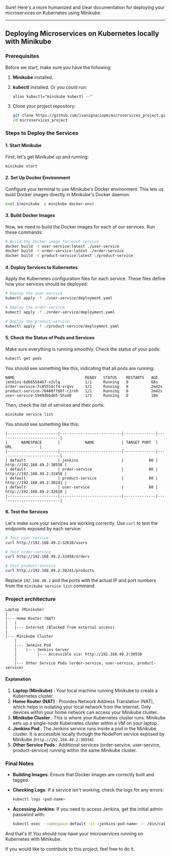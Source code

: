 
Sure! Here's a more humanized and clear documentation for deploying your microservices on Kubernetes using Minikube.

---

## Deploying Microservices on Kubernetes locally with Minikube

### Prerequisites

Before we start, make sure you have the following:

1. **Minikube** installed.
2. **kubectl** installed. Or you could run:

   ```
   alias kubectl="minikube kubectl --"
   ```
3. Clone your project repository:

   ```bash
   git clone https://github.com/ivanignaciopm/microservices_project.git
   cd microservices_project
   ```

### Steps to Deploy the Services

#### 1. Start Minikube

First, let's get Minikube up and running:

```bash
minikube start
```

#### 2. Set Up Docker Environment

Configure your terminal to use Minikube's Docker environment. This lets us build Docker images directly in Minikube's Docker daemon:

```bash
eval $(minikube -p minikube docker-env)
```

#### 3. Build Docker Images

Now, we need to build the Docker images for each of our services. Run these commands:

```bash
# Build the Docker image for each service
docker build -t user-service:latest ./user-service
docker build -t order-service:latest ./order-service
docker build -t product-service:latest ./product-service
```

#### 4. Deploy Services to Kubernetes

Apply the Kubernetes configuration files for each service. These files define how your services should be deployed:

```bash
# Deploy the user-service
kubectl apply -f ./user-service/deployment.yaml

# Deploy the order-service
kubectl apply -f ./order-service/deployment.yaml

# Deploy the product-service
kubectl apply -f ./product-service/deployment.yaml
```

#### 5. Check the Status of Pods and Services

Make sure everything is running smoothly. Check the status of your pods:

```bash
kubectl get pods
```

You should see something like this, indicating that all pods are running:

```plaintext
NAME                               READY   STATUS    RESTARTS   AGE
jenkins-6d665584b7-x2vlq           1/1     Running   0          68s
order-service-7c85554cf4-vrqvv     1/1     Running   0          2m42s
product-service-76488ff68f-c2rnh   1/1     Running   0          2m42s
user-service-5949dbbd65-5hsd8      1/1     Running   0          10m
```

Then, check the list of services and their ports:

```bash
minikube service list
```

You should see something like this:

```plaintext
|----------------------|---------------------------|--------------|---------------------------|
|      NAMESPACE       |           NAME            | TARGET PORT  |            URL            |
|----------------------|---------------------------|--------------|---------------------------|
| default              | jenkins                   |           80 | http://192.168.49.2:30558 |
| default              | order-service             |           80 | http://192.168.49.2:32458 |
| default              | product-service           |           80 | http://192.168.49.2:30241 |
| default              | user-service              |           80 | http://192.168.49.2:32610 |
|----------------------|---------------------------|--------------|---------------------------|
```

#### 6. Test the Services

Let's make sure your services are working correctly. Use `curl` to test the endpoints exposed by each service:

```bash
# Test user-service
curl http://192.168.49.2:32610/users

# Test order-service
curl http://192.168.49.2:32458/orders

# Test product-service
curl http://192.168.49.2:30241/products
```

Replace `192.168.49.2` and the ports with the actual IP and port numbers from the `minikube service list` command.

### Project architecture

```
Laptop (Minikube)
|
|--- Home Router (NAT)
|   |
|   |--- Internet (Blocked from external access)
|
|--- Minikube Cluster
    |
    |--- Jenkins Pod
    |    |--- Jenkins Server
    |         |--- Accessible via: http://192.168.49.2:30558
    |
    |--- Other Service Pods (order-service, user-service, product-service)

```

#### Explanation

1. **Laptop (Minikube)** : Your local machine running Minikube to create a Kubernetes cluster.
2. **Home Router (NAT)** : Provides Network Address Translation (NAT), which helps in isolating your local network from the Internet. Only devices within your home network can access your Minikube cluster.
3. **Minikube Cluster** : This is where your Kubernetes cluster runs. Minikube sets up a single-node Kubernetes cluster within a VM on your laptop.
4. **Jenkins Pod** : The Jenkins service runs inside a pod in the Minikube cluster. It is accessible locally through the NodePort service exposed by Minikube (`http://192.168.49.2:30558`).
5. **Other Service Pods** : Additional services (order-service, user-service, product-service) running within the same Minikube cluster.

### Final Notes

- **Building Images**: Ensure that Docker images are correctly built and tagged.
- **Checking Logs**: If a service isn't working, check the logs for any errors:

  ```bash
  kubectl logs <pod-name>
  ```
- **Accessing Jenkins**: If you need to access Jenkins, get the initial admin password with:

  ```bash
  kubectl exec --namespace default -it <jenkins-pod-name> -- /bin/cat /var/jenkins_home/secrets/initialAdminPassword
  ```

And that's it! You should now have your microservices running on Kubernetes with Minikube. 

If you would like to contribute to this project, feel free to do it.
